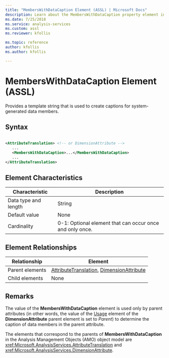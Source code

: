 ```yaml
---
title: "MembersWithDataCaption Element (ASSL) | Microsoft Docs"
description: Learn about the MembersWithDataCaption property element in the Analysis Services Scripting Language (ASSL) schema.
ms.date: 7/25/2018
ms.service: analysis-services
ms.custom: assl
ms.reviewer: kfollis

ms.topic: reference
author: kfollis
ms.author: kfollis

---
```

# MembersWithDataCaption Element (ASSL)

  Provides a template string that is used to create captions for system-generated data members.  
  
## Syntax  
  
```xml  
  
<AttributeTranslation> <!-- or DimensionAttribute -->  
   ...  
   <MembersWithDataCaption>...</MembersWithDataCaption>  
   ...  
</AttributeTranslation>  
```  
  
## Element Characteristics  
  
|Characteristic|Description|  
|--------------------|-----------------|  
|Data type and length|String|  
|Default value|None|  
|Cardinality|0-1: Optional element that can occur once and only once.|  
  
## Element Relationships  
  
|Relationship|Element|  
|------------------|-------------|  
|Parent elements|[AttributeTranslation](../data-type/attributetranslation-data-type-assl.md), [DimensionAttribute](../data-type/dimensionattribute-data-type-assl.md)|  
|Child elements|None|  
  
## Remarks  
 The value of the **MembersWithDataCaption** element is used only by parent attributes (in other words, the value of the [Usage](usage-element-dimensionattribute-assl.md) element of the **DimensionAttribute** parent element is set to *Parent*) to determine the caption of data members in the parent attribute.
  
 The elements that correspond to the parents of **MembersWithDataCaption** in the Analysis Management Objects (AMO) object model are <xref:Microsoft.AnalysisServices.AttributeTranslation> and <xref:Microsoft.AnalysisServices.DimensionAttribute>.  

